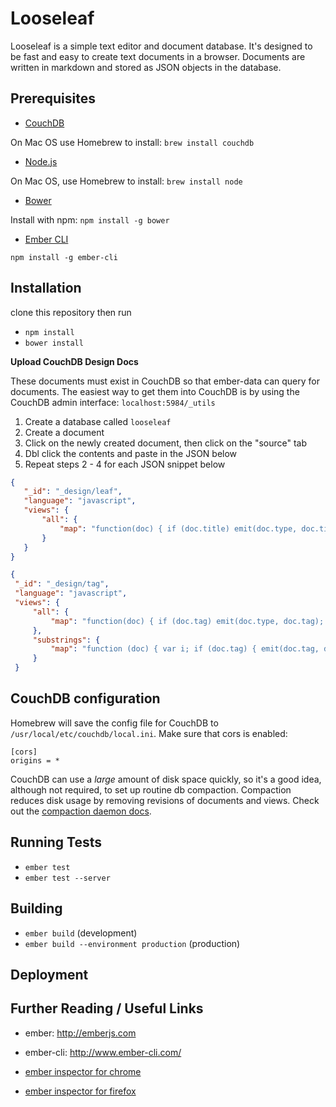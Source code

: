 # Looseleaf

Looseleaf is a simple text editor and document database. It's designed to be fast
and easy to create text documents in a browser. Documents are written in markdown and
stored as JSON objects in the database.

## Prerequisites

  - [CouchDB](http://docs.couchdb.org/en/1.6.1/)

   On Mac OS use Homebrew to install: ```brew install couchdb```

  - [Node.js](https://nodejs.org/api/)

   On Mac OS, use Homebrew to install: ```brew install node```

  - [Bower](http://bower.io/docs/api/)

   Install with npm: ```npm install -g bower```

  - [Ember CLI](http://www.ember-cli.com/#getting-started)

   ```npm install -g ember-cli```


## Installation

clone this repository then run

  - `npm install`
  - `bower install`

  **Upload CouchDB Design Docs**

  These documents must exist in CouchDB so that ember-data can query for documents. The easiest way
  to get them into CouchDB is by using the CouchDB admin interface: ```localhost:5984/_utils```

  1. Create a database called ```looseleaf```
  1. Create a document
  1. Click on the newly created document, then click on the "source" tab
  1. Dbl click the contents and paste in the JSON below
  1. Repeat steps 2 - 4 for each JSON snippet below

  ```json
  {
     "_id": "_design/leaf",
     "language": "javascript",
     "views": {
         "all": {
             "map": "function(doc) { if (doc.title) emit(doc.type, doc.title); }"
         }
     }
  }
  ```

  ```json
  {
   "_id": "_design/tag",
   "language": "javascript",
   "views": {
       "all": {
           "map": "function(doc) { if (doc.tag) emit(doc.type, doc.tag); }"
       },
       "substrings": {
           "map": "function (doc) { var i; if (doc.tag) { emit(doc.tag, doc.tag); doc.tag.split(' ').map(function (token) {  for (i = 1; i <= token.length; i += 1) { emit(token.substring(0, i), doc.tag); }}); }}"
       }
   }
  ```

## CouchDB configuration

Homebrew will save the config file for CouchDB to ```/usr/local/etc/couchdb/local.ini```.
Make sure that cors is enabled:

```
[cors]
origins = *
```

CouchDB can use a *large* amount of disk space quickly, so it's a good idea, although not required, to set up
routine db compaction. Compaction reduces disk usage by removing revisions of documents and views. Check out the
[compaction daemon docs](http://docs.couchdb.org/en/latest/config/compaction.html).

## Running Tests

* `ember test`
* `ember test --server`

## Building

* `ember build` (development)
* `ember build --environment production` (production)

## Deployment

## Further Reading / Useful Links

  - ember: http://emberjs.com
  - ember-cli: http://www.ember-cli.com/

  - [ember inspector for chrome](https://chrome.google.com/webstore/detail/ember-inspector/bmdblncegkenkacieihfhpjfppoconhi)
  - [ember inspector for firefox](https://addons.mozilla.org/en-US/firefox/addon/ember-inspector/)
